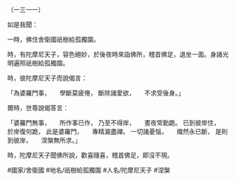 （一三一一）

如是我聞：

一時，佛住舍衛國祇樹給孤獨園。

時，有陀摩尼天子，容色絕妙，於後夜時來詣佛所，稽首佛足，退坐一面。身諸光明遍照祇樹給孤獨園。

時，彼陀摩尼天子而說偈言：

「為婆羅門事，　　學斷莫疲惓，
斷除諸愛欲，　　不求受後身。」

爾時，世尊說偈答言：

「婆羅門無事，　　所作事已作，
乃至不得岸，　　晝夜常勤跪。
已到彼岸住，　　於岸復何跪，
此是婆羅門，　　專精漏盡禪。
一切諸憂惱，　　熾然永已斷，
是則到彼岸，　　涅槃無所求。」

時，陀摩尼天子聞佛所說，歡喜隨喜，稽首佛足，即沒不現。

#國家/舍衛國
#地名/祇樹給孤獨園
#人名/陀摩尼天子
#涅槃
